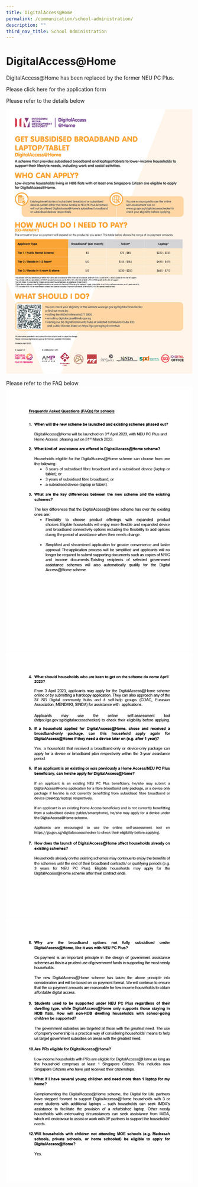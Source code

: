 ```yaml
---
title: DigitalAccess@Home
permalink: /communication/school-administration/
description: ""
third_nav_title: School Administration
---
```

**DigitalAccess@Home**
======================

DigitalAccess@Home has been replaced by the former NEU PC Plus.

Please click here for the application form

Please refer to the details below

![](/images/imda%20dah%20a4%20infographic%20flyer%20english1024_1.jpg)

Please refer to the FAQ below
![](/images/faqs%20for%20moe%20schools(9mar2023)1024_1.jpg)
![](/images/faqs%20for%20moe%20schools(9mar2023)1024_2.jpg)
![](/images/faqs%20for%20moe%20schools(9mar2023)1024_3.jpg)